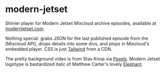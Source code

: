 # modern-jetset
Shinier player for Modern Jetset Mixcloud archive episodes, available at [modernjetset.com](https://modernjetset.com).

Nothing special: grabs JSON for the last published episode from the [Mixcloud API], drops details into some divs, and plops in Mixcloud's embedded player. CSS is just [Tailwind](https://tailwindcss.com/) from a CDN.

The pretty background video is from Stas Knop via [Pexels](https://www.pexels.com/video/a-vinyl-record-played-on-a-turntable-4380097/). Modern Jetset logotype is bastardized italic of Matthew Carter's lovely [Elephant](https://www.linotype.com/899983/elephant-family.html).
